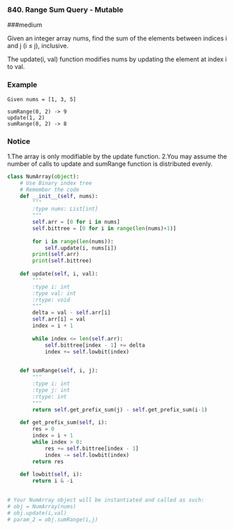 ### 840. Range Sum Query - Mutable

###medium

Given an integer array nums, find the sum of the elements between indices i and j (i ≤ j), inclusive.

The update(i, val) function modifies nums by updating the element at index i to val.

### Example

```
Given nums = [1, 3, 5]

sumRange(0, 2) -> 9
update(1, 2)
sumRange(0, 2) -> 8
```

### Notice

1.The array is only modifiable by the update function.
2.You may assume the number of calls to update and sumRange function is distributed evenly.

```python
class NumArray(object):
    # Use Binary index tree
    # Remember the code
    def __init__(self, nums):
        """
        :type nums: List[int]
        """
        self.arr = [0 for i in nums]
        self.bittree = [0 for i in range(len(nums)+1)]
        
        for i in range(len(nums)):
            self.update(i, nums[i])
        print(self.arr)
        print(self.bittree)
        
    def update(self, i, val):
        """
        :type i: int
        :type val: int
        :rtype: void
        """
        delta = val - self.arr[i]
        self.arr[i] = val
        index = i + 1
        
        while index <= len(self.arr):
            self.bittree[index - 1] += delta
            index += self.lowbit(index)
        

    def sumRange(self, i, j):
        """
        :type i: int
        :type j: int
        :rtype: int
        """
        return self.get_prefix_sum(j) - self.get_prefix_sum(i-1)
        
    def get_prefix_sum(self, i):
        res = 0
        index = i + 1
        while index > 0:
            res += self.bittree[index - 1]
            index -= self.lowbit(index)
        return res
    
    def lowbit(self, i):
        return i & -i
            

# Your NumArray object will be instantiated and called as such:
# obj = NumArray(nums)
# obj.update(i,val)
# param_2 = obj.sumRange(i,j)
```

